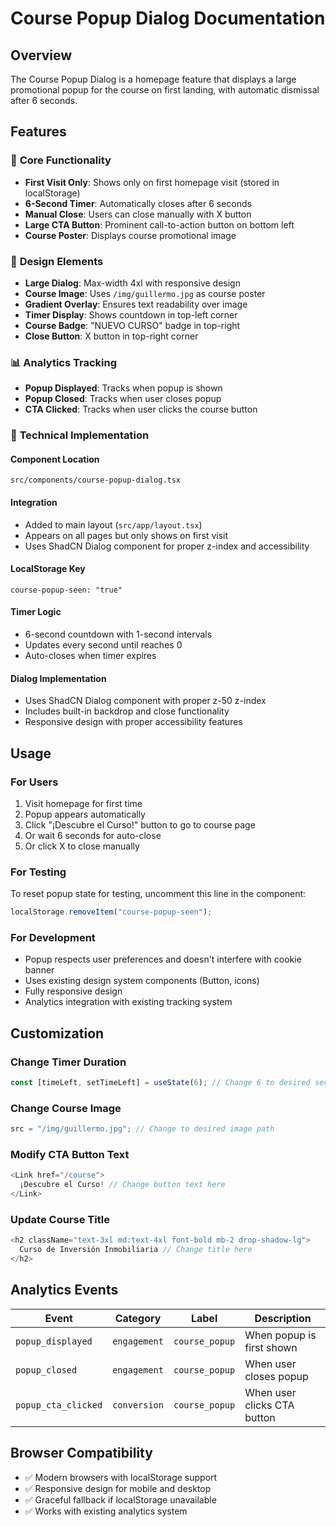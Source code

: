 # Course Popup Dialog Documentation

## Overview

The Course Popup Dialog is a homepage feature that displays a large promotional popup for the course on first landing, with automatic dismissal after 6 seconds.

## Features

### 🎯 **Core Functionality**

- **First Visit Only**: Shows only on first homepage visit (stored in localStorage)
- **6-Second Timer**: Automatically closes after 6 seconds
- **Manual Close**: Users can close manually with X button
- **Large CTA Button**: Prominent call-to-action button on bottom left
- **Course Poster**: Displays course promotional image

### 🎨 **Design Elements**

- **Large Dialog**: Max-width 4xl with responsive design
- **Course Image**: Uses `/img/guillermo.jpg` as course poster
- **Gradient Overlay**: Ensures text readability over image
- **Timer Display**: Shows countdown in top-left corner
- **Course Badge**: "NUEVO CURSO" badge in top-right
- **Close Button**: X button in top-right corner

### 📊 **Analytics Tracking**

- **Popup Displayed**: Tracks when popup is shown
- **Popup Closed**: Tracks when user closes popup
- **CTA Clicked**: Tracks when user clicks the course button

### 🔧 **Technical Implementation**

#### Component Location

```
src/components/course-popup-dialog.tsx
```

#### Integration

- Added to main layout (`src/app/layout.tsx`)
- Appears on all pages but only shows on first visit
- Uses ShadCN Dialog component for proper z-index and accessibility

#### LocalStorage Key

```
course-popup-seen: "true"
```

#### Timer Logic

- 6-second countdown with 1-second intervals
- Updates every second until reaches 0
- Auto-closes when timer expires

#### Dialog Implementation

- Uses ShadCN Dialog component with proper z-50 z-index
- Includes built-in backdrop and close functionality
- Responsive design with proper accessibility features

## Usage

### For Users

1. Visit homepage for first time
2. Popup appears automatically
3. Click "¡Descubre el Curso!" button to go to course page
4. Or wait 6 seconds for auto-close
5. Or click X to close manually

### For Testing

To reset popup state for testing, uncomment this line in the component:

```typescript
localStorage.removeItem("course-popup-seen");
```

### For Development

- Popup respects user preferences and doesn't interfere with cookie banner
- Uses existing design system components (Button, icons)
- Fully responsive design
- Analytics integration with existing tracking system

## Customization

### Change Timer Duration

```typescript
const [timeLeft, setTimeLeft] = useState(6); // Change 6 to desired seconds
```

### Change Course Image

```typescript
src = "/img/guillermo.jpg"; // Change to desired image path
```

### Modify CTA Button Text

```typescript
<Link href="/course">
  ¡Descubre el Curso! // Change button text here
</Link>
```

### Update Course Title

```typescript
<h2 className="text-3xl md:text-4xl font-bold mb-2 drop-shadow-lg">
  Curso de Inversión Inmobiliaria // Change title here
</h2>
```

## Analytics Events

| Event               | Category     | Label          | Description                 |
| ------------------- | ------------ | -------------- | --------------------------- |
| `popup_displayed`   | `engagement` | `course_popup` | When popup is first shown   |
| `popup_closed`      | `engagement` | `course_popup` | When user closes popup      |
| `popup_cta_clicked` | `conversion` | `course_popup` | When user clicks CTA button |

## Browser Compatibility

- ✅ Modern browsers with localStorage support
- ✅ Responsive design for mobile and desktop
- ✅ Graceful fallback if localStorage unavailable
- ✅ Works with existing analytics system
